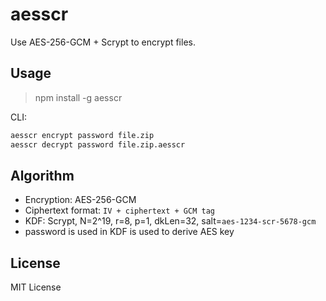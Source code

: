 # aesscr

Use AES-256-GCM + Scrypt to encrypt files.

## Usage

> npm install -g aesscr

CLI:

```sh
aesscr encrypt password file.zip
aesscr decrypt password file.zip.aesscr
```

## Algorithm

- Encryption: AES-256-GCM
- Ciphertext format: `IV + ciphertext + GCM tag`
- KDF: Scrypt, N=2^19, r=8, p=1, dkLen=32, salt=`aes-1234-scr-5678-gcm`
- password is used in KDF is used to derive AES key

## License

MIT License
